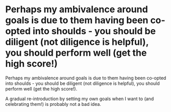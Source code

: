 # Perhaps my ambivalence around goals is due to them having been co-opted into shoulds - you should be diligent (not diligence is helpful), you should perform well (get the high score!)
Perhaps my ambivalence around goals is due to them having been co-opted into shoulds - you should be diligent (not diligence is helpful), you should perform well (get the high score!).

A gradual re-introduction by setting my own goals when I want to (and celebrating them!) is probably not a bad idea.

<!-- #Life -->

<!-- {BearID:96CF5FB6-18A4-4FD1-9EF2-8689C62479F4-15756-000013042AE090B5} -->
